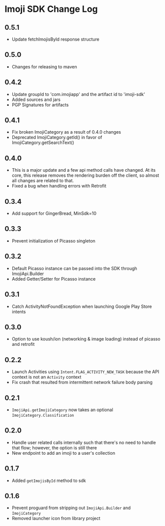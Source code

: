 # Imoji SDK Change Log

## 0.5.1
* Update fetchImojisById response structure 

## 0.5.0
* Changes for releasing to maven

## 0.4.2
* Update groupId to 'com.imojiapp'  and the artifact id to 'imoji-sdk'
* Added sources and jars
* PGP Signatures for artifacts

## 0.4.1
* Fix broken ImojiCategory as a result of 0.4.0 changes
* Deprecated ImojiCategory.getId() in favor of ImojiCategory.getSearchText()

## 0.4.0
* This is a major update and a few api method calls have changed. At its core, this release removes the rendering burden off the client, so almost all changes are related to that.
* Fixed a bug when handling errors with Retrofit

## 0.3.4
* Add support for GingerBread, MinSdk=10

## 0.3.3
* Prevent initialization of Picasso singleton

## 0.3.2
* Default Picasso instance can be passed into the SDK through ImojiApi.Builder
* Added Getter/Setter for Picasso instance

## 0.3.1
* Catch ActivityNotFoundException when launching Google Play Store intents

## 0.3.0
* Option to use koush/ion (networking & image loading) instead of picasso and retrofit

## 0.2.2
* Launch Activities using `Intent.FLAG_ACTIVITY_NEW_TASK` because the API context is not an `Activity` context
* Fix crash that resulted from intermittent network failure body parsing

## 0.2.1
* `ImojiApi.getImojiCategory` now takes an optional `ImojiCategory.Classification`

## 0.2.0
* Handle user related calls internally such that there's no need to handle that flow; however, the option is still there
* New endpoint to add an imoji to a user's collection

## 0.1.7
* Added ```getImojisById``` method to sdk

## 0.1.6
* Prevent proguard from stripping out `ImojiApi.Builder` and  `ImojiCategory`
* Removed launcher icon from library project
